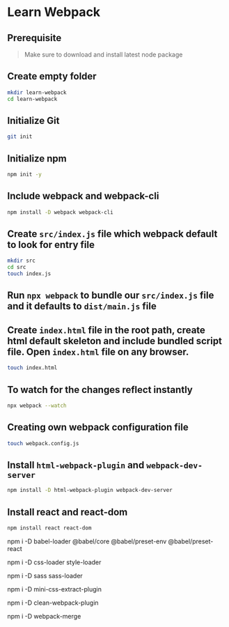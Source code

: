 # Learn Webpack

## Prerequisite

> Make sure to download and install latest node package

## Create empty folder

```sh
mkdir learn-webpack
cd learn-webpack
```

## Initialize Git

```sh
git init
```

## Initialize npm

```sh
npm init -y
```

## Include webpack and webpack-cli

```sh
npm install -D webpack webpack-cli
```

## Create `src/index.js` file which webpack default to look for entry file

```sh
mkdir src
cd src
touch index.js
```

## Run `npx webpack` to bundle our `src/index.js` file and it defaults to `dist/main.js` file

## Create `index.html` file in the root path, create html default skeleton and include bundled script file. Open `index.html` file on any browser.

```sh
touch index.html
```

## To watch for the changes reflect instantly

```sh
npx webpack --watch
```

## Creating own webpack configuration file

```sh
touch webpack.config.js
```

## Install `html-webpack-plugin` and `webpack-dev-server`

```sh
npm install -D html-webpack-plugin webpack-dev-server
```

## Install react and react-dom

```sh
npm install react react-dom
```

npm i -D babel-loader @babel/core @babel/preset-env @babel/preset-react

npm i -D css-loader style-loader

npm i -D sass sass-loader

npm i -D mini-css-extract-plugin

npm i -D clean-webpack-plugin

npm i -D webpack-merge
